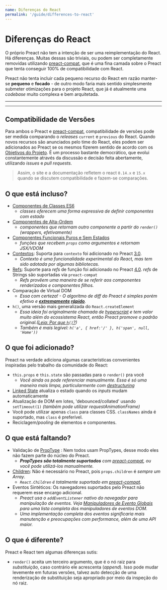 ```yaml
---
name: Diferenças do React
permalink: '/guide/differences-to-react'
---
```


# Diferenças do React

O próprio Preact não tem a intenção de ser uma reimplementação do React. Há diferenças. Muitas dessas são triviais, ou podem ser completamente removidas utilizando [preact-compat], que é uma fina camada sobre o Preact que tenta conseguir 100% de compatibilidade com React.

Preact não tenta incluir cada pequeno recurso do React em razão manter-se **pequeno** e **focado** - de outro modo faria mais sentido simplesmente submeter otimizações para o projeto React, que já é atualmente uma _codebase_ muito complexa e bem arquitetada.

---

<toc></toc>

---

## Compatibilidade de Versões

Para ambos o Preact e [preact-compat], compatibilidade de versões pode ser medida comparando o _releases_ `current` e `previous` do React. Quando novos recursos são anunciados pelo time do React, eles podem ser adicionados ao Preact se os mesmos fizerem sentido de acordo com os [Objetivos do Projeto]. É um processo bastante democrático, que evolui constantemente através da discussão e decisão feita abertamente, utilizando _issues_ e _pull requests_.

> Assim, o site e a documentação refletem o react `0.14.x` e `15.x` quando se discutem compatibilidade e fazem-se comparações.


## O que está incluso?

- [Componentes de Classes ES6]
    - _classes oferecem uma forma expressiva de definir componentes com estado_
- [Componentes de Alta-Ordem]
    - _componentes que retornam outro componente a partir do `render()` (wrappers, efetivamente)_
- [Componentes Funcionais Puros e Sem Estados]
    - _funções que recebem `props` como argumentos e retornam JSX/VDOM_
- [Contextos]: Suporta para `contexto` foi adicionado no Preact [3.0].
    - _Contexto é uma funcionalidade experimental do React, mas tem sido adotada por algumas bibliotecas._
- [Refs]: Suporte para _refs_ de função foi adicionado no Preact [4.0]. _refs_ de Strings são suportadas via `preact-compat`
    - _Refs provêem uma maneira de se referir aos componentes renderizados e componentes filhos._
- Comparação de Virtual DOM
    - _Essa com certeza! - O algoritmo de diff do Preact é simples porém efetivo e **[extremamente](http://developit.github.io/js-repaint-perfs/) [rápido](https://localvoid.github.io/uibench/)**._
- `h()`, uma versão mais generalizada do `React.createElement`
    - _Essa ideia foi originalmente chamada de [hyperscript] e tem valor muito além do ecossistema React, então Preact promove o padrão original.([Leia: Por que `h()`?](http://jasonformat.com/wtf-is-jsx))_
    - _Também é mais legível: `h('a', { href:'/' }, h('span', null, 'Home'))`_

## O que foi adicionado?

Preact na verdade adiciona algumas características convenientes inspiradas pelo trabalho da comunidade do React:

- `this.props` e `this.state` são passadas para o `render()` pra você
    - _Você ainda os pode referenciar manualmente. Essa é só uma maneira mais limpa, particularmente com [destructuring]_
- [Linked State] atualiza o estado quando os _inputs_ mudam automaticamente
- Atualização de DOM em lotes, 'debounced/collated' usando `setTimeout(1)` _(também pode utilizar requestAnimationFrame)_
- Você pode utilizar apenas `class` para classes CSS. `classNames` ainda é suportado, mas `class` é preferível.
- Reciclagem/_pooling_ de elementos e componentes.



## O que está faltando?

- Validação de [PropType] : Nem todos usam PropTypes, desse modo eles não fazem parte do núcleo do Preact.
    - _**PropTypes são totalmente suportados** com [preact-compat], ou você pode utilizá-los manualmente._
- [Children]: Não é necessário no Preact, pois `props.children` é _sempre um Array_.
    - _`React.Children` é totalmente suportado em [preact-compat]._
- Eventos Sintéticos: Os navegadores suportados pelo Preact não requerem esse encargo adicional.
    - _Preact usa o `addEventListener` nativo do navegador para manipulação de eventos. Veja [Manipuladores de Evento Globais] para uma lista completa dos manipuladores de eventos DOM._
    - _Uma implementação completa dos eventos significaria mais manutenção e preocupações com performance, além de uma API maior._


## O que é diferente?

Preact e React tem algumas diferenças sutis:

- `render()` aceita um terceiro argumento, que é o nó raiz para _substituição_, caso contrário ele acrescenta (_append_). Isso pode mudar levemente em futuras versões, talvez auto detecção de uma renderização de substituição seja apropriado por meio da inspeção do nó raiz.


[Objetivos do Projeto]: /about/project-goals
[hyperscript]: https://github.com/dominictarr/hyperscript
[3.0]: https://github.com/developit/preact/milestones/3.0
[4.0]: https://github.com/developit/preact/milestones/4.0
[preact-compat]: https://github.com/developit/preact-compat
[PropType]: https://github.com/developit/proptypes
[Contextos]: https://facebook.github.io/react/docs/context.html
[Refs]: https://facebook.github.io/react/docs/more-about-refs.html
[Children]: https://facebook.github.io/react/docs/top-level-api.html#react.children
[Manipuladores de Evento Globais]: https://developer.mozilla.org/en-US/docs/Web/API/GlobalEventHandlers
[Componentes de Classes ES6]: https://facebook.github.io/react/docs/reusable-components.html#es6-classes
[Componentes de Alta-Ordem]: https://medium.com/@dan_abramov/mixins-are-dead-long-live-higher-order-components-94a0d2f9e750
[Componentes Funcionais Puros e Sem Estados]: https://facebook.github.io/react/docs/reusable-components.html#stateless-functions
[destructuring]: http://www.2ality.com/2015/01/es6-destructuring.html
[Linked State]: /guide/linked-state
